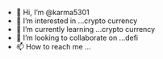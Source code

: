 - 👋 Hi, I’m @karma5301
- 👀 I’m interested in ...crypto currency 
- 🌱 I’m currently learning ...crypto currency 
- 💞️ I’m looking to collaborate on ...defi 
- 📫 How to reach me ...

<!---
karma5301/karma5301 is a ✨ special ✨ repository because its `README.md` (this file) appears on your GitHub profile.
You can click the Preview link to take a look at your changes.
--->
